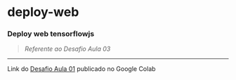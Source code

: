 # deploy-web
### Deploy web tensorflowjs


> *Referente ao Desafio Aula 03*


---

Link do [Desafio Aula 01](https://colab.research.google.com/drive/1_LZuPRTXZI9MOLdcu4BnkzUDNZ_2rXOK) publicado no Google Colab
